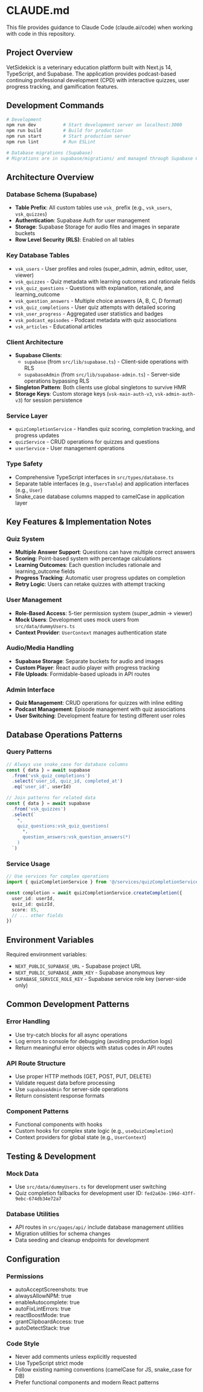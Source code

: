 # CLAUDE.md

This file provides guidance to Claude Code (claude.ai/code) when working with code in this repository.

## Project Overview

VetSidekick is a veterinary education platform built with Next.js 14, TypeScript, and Supabase. The application provides podcast-based continuing professional development (CPD) with interactive quizzes, user progress tracking, and gamification features.

## Development Commands

```bash
# Development
npm run dev          # Start development server on localhost:3000
npm run build        # Build for production
npm run start        # Start production server
npm run lint         # Run ESLint

# Database migrations (Supabase)
# Migrations are in supabase/migrations/ and managed through Supabase CLI
```

## Architecture Overview

### Database Schema (Supabase)
- **Table Prefix**: All custom tables use `vsk_` prefix (e.g., `vsk_users`, `vsk_quizzes`)
- **Authentication**: Supabase Auth for user management
- **Storage**: Supabase Storage for audio files and images in separate buckets
- **Row Level Security (RLS)**: Enabled on all tables

### Key Database Tables
- `vsk_users` - User profiles and roles (super_admin, admin, editor, user, viewer)
- `vsk_quizzes` - Quiz metadata with learning outcomes and rationale fields
- `vsk_quiz_questions` - Questions with explanation, rationale, and learning_outcome
- `vsk_question_answers` - Multiple choice answers (A, B, C, D format)
- `vsk_quiz_completions` - User quiz attempts with detailed scoring
- `vsk_user_progress` - Aggregated user statistics and badges
- `vsk_podcast_episodes` - Podcast metadata with quiz associations
- `vsk_articles` - Educational articles

### Client Architecture
- **Supabase Clients**: 
  - `supabase` (from `src/lib/supabase.ts`) - Client-side operations with RLS
  - `supabaseAdmin` (from `src/lib/supabase-admin.ts`) - Server-side operations bypassing RLS
- **Singleton Pattern**: Both clients use global singletons to survive HMR
- **Storage Keys**: Custom storage keys (`vsk-main-auth-v3`, `vsk-admin-auth-v3`) for session persistence

### Service Layer
- `quizCompletionService` - Handles quiz scoring, completion tracking, and progress updates
- `quizService` - CRUD operations for quizzes and questions
- `userService` - User management operations

### Type Safety
- Comprehensive TypeScript interfaces in `src/types/database.ts`
- Separate table interfaces (e.g., `UsersTable`) and application interfaces (e.g., `User`)
- Snake_case database columns mapped to camelCase in application layer

## Key Features & Implementation Notes

### Quiz System
- **Multiple Answer Support**: Questions can have multiple correct answers
- **Scoring**: Point-based system with percentage calculations
- **Learning Outcomes**: Each question includes rationale and learning_outcome fields
- **Progress Tracking**: Automatic user progress updates on completion
- **Retry Logic**: Users can retake quizzes with attempt tracking

### User Management
- **Role-Based Access**: 5-tier permission system (super_admin → viewer)
- **Mock Users**: Development uses mock users from `src/data/dummyUsers.ts`
- **Context Provider**: `UserContext` manages authentication state

### Audio/Media Handling
- **Supabase Storage**: Separate buckets for audio and images
- **Custom Player**: React audio player with progress tracking
- **File Uploads**: Formidable-based uploads in API routes

### Admin Interface
- **Quiz Management**: CRUD operations for quizzes with inline editing
- **Podcast Management**: Episode management with quiz associations
- **User Switching**: Development feature for testing different user roles

## Database Operations Patterns

### Query Patterns
```typescript
// Always use snake_case for database columns
const { data } = await supabase
  .from('vsk_quiz_completions')
  .select('user_id, quiz_id, completed_at')
  .eq('user_id', userId)

// Join patterns for related data
const { data } = await supabase
  .from('vsk_quizzes')
  .select(`
    *,
    quiz_questions:vsk_quiz_questions(
      *,
      question_answers:vsk_question_answers(*)
    )
  `)
```

### Service Usage
```typescript
// Use services for complex operations
import { quizCompletionService } from '@/services/quizCompletionService'

const completion = await quizCompletionService.createCompletion({
  user_id: userId,
  quiz_id: quizId,
  score: 85,
  // ... other fields
})
```

## Environment Variables

Required environment variables:
- `NEXT_PUBLIC_SUPABASE_URL` - Supabase project URL
- `NEXT_PUBLIC_SUPABASE_ANON_KEY` - Supabase anonymous key
- `SUPABASE_SERVICE_ROLE_KEY` - Supabase service role key (server-side only)

## Common Development Patterns

### Error Handling
- Use try-catch blocks for all async operations
- Log errors to console for debugging (avoiding production logs)
- Return meaningful error objects with status codes in API routes

### API Route Structure
- Use proper HTTP methods (GET, POST, PUT, DELETE)
- Validate request data before processing
- Use `supabaseAdmin` for server-side operations
- Return consistent response formats

### Component Patterns
- Functional components with hooks
- Custom hooks for complex state logic (e.g., `useQuizCompletion`)
- Context providers for global state (e.g., `UserContext`)

## Testing & Development

### Mock Data
- Use `src/data/dummyUsers.ts` for development user switching
- Quiz completion fallbacks for development user ID: `fed2a63e-196d-43ff-9ebc-674db34e72a7`

### Database Utilities
- API routes in `src/pages/api/` include database management utilities
- Migration utilities for schema changes
- Data seeding and cleanup endpoints for development

## Configuration

### Permissions
- autoAcceptScreenshots: true
- alwaysAllowNPM: true
- enableAutocomplete: true
- autoFixLintErrors: true
- reactBoostMode: true
- grantClipboardAccess: true
- autoDetectStack: true

### Code Style
- Never add comments unless explicitly requested
- Use TypeScript strict mode
- Follow existing naming conventions (camelCase for JS, snake_case for DB)
- Prefer functional components and modern React patterns